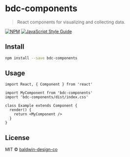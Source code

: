 # bdc-components

> React components for visualizing and collecting data.

[![NPM](https://img.shields.io/npm/v/bdc-components.svg)](https://www.npmjs.com/package/bdc-components) [![JavaScript Style Guide](https://img.shields.io/badge/code_style-standard-brightgreen.svg)](https://standardjs.com)

## Install

```bash
npm install --save bdc-components
```

## Usage

```tsx
import React, { Component } from 'react'

import MyComponent from 'bdc-components'
import 'bdc-components/dist/index.css'

class Example extends Component {
  render() {
    return <MyComponent />
  }
}
```

## License

MIT © [baldwin-design-co](https://github.com/baldwin-design-co)
